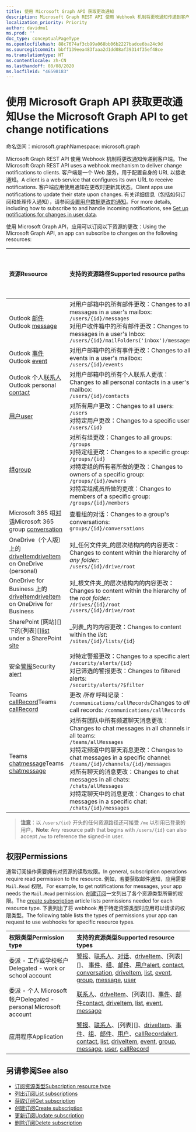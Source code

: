 ```yaml
---
title: 使用 Microsoft Graph API 获取更改通知
description: Microsoft Graph REST API 使用 Webhook 机制将更改通知传递到客户端。 客户端是一个 Web 服务，用于配置自身的 URL 以接收通知。 客户端应用使用通知在更改时更新其状态。 有关详细信息（包括如何订阅和处理传入通知），请参阅“设置用户数据更改的通知”。
localization_priority: Priority
author: davidmu1
ms.prod: ''
doc_type: conceptualPageType
ms.openlocfilehash: 88c7674af3cb99a068bb06b2227badce6ba24c9d
ms.sourcegitcommit: bbff139eea483faaa2d1dd08af39314f35ef48ce
ms.translationtype: HT
ms.contentlocale: zh-CN
ms.lasthandoff: 08/08/2020
ms.locfileid: "46598183"
---
```

# <a name="use-the-microsoft-graph-api-to-get-change-notifications"></a><span data-ttu-id="e2eaf-106">使用 Microsoft Graph API 获取更改通知</span><span class="sxs-lookup"><span data-stu-id="e2eaf-106">Use the Microsoft Graph API to get change notifications</span></span>

<span data-ttu-id="e2eaf-107">命名空间：microsoft.graph</span><span class="sxs-lookup"><span data-stu-id="e2eaf-107">Namespace: microsoft.graph</span></span>

<span data-ttu-id="e2eaf-108">Microsoft Graph REST API 使用 Webhook 机制将更改通知传递到客户端。</span><span class="sxs-lookup"><span data-stu-id="e2eaf-108">The Microsoft Graph REST API uses a webhook mechanism to deliver change notifications to clients.</span></span> <span data-ttu-id="e2eaf-109">客户端是一个 Web 服务，用于配置自身的 URL 以接收通知。</span><span class="sxs-lookup"><span data-stu-id="e2eaf-109">A client is a web service that configures its own URL to receive notifications.</span></span> <span data-ttu-id="e2eaf-110">客户端应用使用通知在更改时更新其状态。</span><span class="sxs-lookup"><span data-stu-id="e2eaf-110">Client apps use notifications to update their state upon changes.</span></span> <span data-ttu-id="e2eaf-111">有关详细信息（包括如何订阅和处理传入通知），请参阅[设置用户数据更改的通知](/graph/webhooks)。</span><span class="sxs-lookup"><span data-stu-id="e2eaf-111">For more details, including how to subscribe to and handle incoming notifications, see [Set up notifications for changes in user data](/graph/webhooks).</span></span>

<span data-ttu-id="e2eaf-112">使用 Microsoft Graph API，应用可以订阅以下资源的更改：</span><span class="sxs-lookup"><span data-stu-id="e2eaf-112">Using the Microsoft Graph API, an app can subscribe to changes on the following resources:</span></span>

| <span data-ttu-id="e2eaf-113">**资源**</span><span class="sxs-lookup"><span data-stu-id="e2eaf-113">**Resource**</span></span> | <span data-ttu-id="e2eaf-114">**支持的资源路径**</span><span class="sxs-lookup"><span data-stu-id="e2eaf-114">**Supported resource paths**</span></span> | <span data-ttu-id="e2eaf-115">**可包含在通知中的资源数据**</span><span class="sxs-lookup"><span data-stu-id="e2eaf-115">**Resource data can be included in notifications**</span></span>                  |
|:----------------|:------------|:-----------------------------------------|
| <span data-ttu-id="e2eaf-116">Outlook [邮件][]</span><span class="sxs-lookup"><span data-stu-id="e2eaf-116">Outlook [message][]</span></span> | <span data-ttu-id="e2eaf-117">对用户邮箱中的所有邮件更改：</span><span class="sxs-lookup"><span data-stu-id="e2eaf-117">Changes to all messages in a user's mailbox:</span></span> <br>`/users/{id}/messages`<br><span data-ttu-id="e2eaf-118">对用户收件箱中的所有邮件更改：</span><span class="sxs-lookup"><span data-stu-id="e2eaf-118">Changes to messages in a user's Inbox:</span></span><br>`/users/{id}/mailFolders('inbox')/messages` | <span data-ttu-id="e2eaf-119">否</span><span class="sxs-lookup"><span data-stu-id="e2eaf-119">No</span></span> |
| <span data-ttu-id="e2eaf-120">Outlook [事件][]</span><span class="sxs-lookup"><span data-stu-id="e2eaf-120">Outlook [event][]</span></span> | <span data-ttu-id="e2eaf-121">对用户邮箱中的所有事件更改：</span><span class="sxs-lookup"><span data-stu-id="e2eaf-121">Changes to all events in a user's mailbox:</span></span><br>`/users/{id}/events` | <span data-ttu-id="e2eaf-122">否</span><span class="sxs-lookup"><span data-stu-id="e2eaf-122">No</span></span> |
| <span data-ttu-id="e2eaf-123">Outlook 个人[联系人][]</span><span class="sxs-lookup"><span data-stu-id="e2eaf-123">Outlook personal [contact][]</span></span> | <span data-ttu-id="e2eaf-124">对用户邮箱中的所有个人联系人更改：</span><span class="sxs-lookup"><span data-stu-id="e2eaf-124">Changes to all personal contacts in a user's mailbox:</span></span><br>`/users/{id}/contacts` | <span data-ttu-id="e2eaf-125">否</span><span class="sxs-lookup"><span data-stu-id="e2eaf-125">No</span></span> |
| <span data-ttu-id="e2eaf-126">[用户][]</span><span class="sxs-lookup"><span data-stu-id="e2eaf-126">[user][]</span></span> | <span data-ttu-id="e2eaf-127">对所有用户更改：</span><span class="sxs-lookup"><span data-stu-id="e2eaf-127">Changes to all users:</span></span><br>`/users` <br><span data-ttu-id="e2eaf-128">对特定用户更改：</span><span class="sxs-lookup"><span data-stu-id="e2eaf-128">Changes to a specific user:</span></span><br>`/users/{id}`| <span data-ttu-id="e2eaf-129">否</span><span class="sxs-lookup"><span data-stu-id="e2eaf-129">No</span></span> |
| <span data-ttu-id="e2eaf-130">[组][]</span><span class="sxs-lookup"><span data-stu-id="e2eaf-130">[group][]</span></span> | <span data-ttu-id="e2eaf-131">对所有组更改：</span><span class="sxs-lookup"><span data-stu-id="e2eaf-131">Changes to all groups:</span></span><br>`/groups` <br><span data-ttu-id="e2eaf-132">对特定组更改：</span><span class="sxs-lookup"><span data-stu-id="e2eaf-132">Changes to a specific group:</span></span><br>`/groups/{id}`<br><span data-ttu-id="e2eaf-133">对特定组的所有者所做的更改：</span><span class="sxs-lookup"><span data-stu-id="e2eaf-133">Changes to owners of a specific group:</span></span><br>`/groups/{id}/owners`<br><span data-ttu-id="e2eaf-134">对特定组成员所做的更改：</span><span class="sxs-lookup"><span data-stu-id="e2eaf-134">Changes to members of a specific group:</span></span><br>`/groups/{id}/members`  | <span data-ttu-id="e2eaf-135">否</span><span class="sxs-lookup"><span data-stu-id="e2eaf-135">No</span></span> |
| <span data-ttu-id="e2eaf-136">Microsoft 365 组[对话][]</span><span class="sxs-lookup"><span data-stu-id="e2eaf-136">Microsoft 365 group [conversation][]</span></span> | <span data-ttu-id="e2eaf-137">查看组的对话：</span><span class="sxs-lookup"><span data-stu-id="e2eaf-137">Changes to a group's conversations:</span></span><br>`groups/{id}/conversations` | <span data-ttu-id="e2eaf-138">否</span><span class="sxs-lookup"><span data-stu-id="e2eaf-138">No</span></span> |
| <span data-ttu-id="e2eaf-139">OneDrive（个人版）上的 [driveItem][]</span><span class="sxs-lookup"><span data-stu-id="e2eaf-139">[driveItem][] on OneDrive (personal)</span></span> | <span data-ttu-id="e2eaf-140">对_任何文件夹_的层次结构内的内容更改：</span><span class="sxs-lookup"><span data-stu-id="e2eaf-140">Changes to content within the hierarchy of _any folder_:</span></span><br>`/users/{id}/drive/root` | <span data-ttu-id="e2eaf-141">否</span><span class="sxs-lookup"><span data-stu-id="e2eaf-141">No</span></span> |
| <span data-ttu-id="e2eaf-142">OneDrive for Business 上的 [driveItem][]</span><span class="sxs-lookup"><span data-stu-id="e2eaf-142">[driveItem][] on OneDrive for Business</span></span> | <span data-ttu-id="e2eaf-143">对_根文件夹_的层次结构内的内容更改：</span><span class="sxs-lookup"><span data-stu-id="e2eaf-143">Changes to content within the hierarchy of the _root folder_:</span></span><br>`/drives/{id}/root`<br> `/users/{id}/drive/root` | <span data-ttu-id="e2eaf-144">否</span><span class="sxs-lookup"><span data-stu-id="e2eaf-144">No</span></span> |
| <span data-ttu-id="e2eaf-145">SharePoint [网站][]下的[列表][]</span><span class="sxs-lookup"><span data-stu-id="e2eaf-145">[list][] under a SharePoint [site][]</span></span> | <span data-ttu-id="e2eaf-146">_列表_内的内容更改：</span><span class="sxs-lookup"><span data-stu-id="e2eaf-146">Changes to content within the _list_:</span></span> <br>`/sites/{id}/lists/{id}` | <span data-ttu-id="e2eaf-147">否</span><span class="sxs-lookup"><span data-stu-id="e2eaf-147">No</span></span> |
| <span data-ttu-id="e2eaf-148">安全[警报][]</span><span class="sxs-lookup"><span data-stu-id="e2eaf-148">Security [alert][]</span></span> | <span data-ttu-id="e2eaf-149">对特定警报更改：</span><span class="sxs-lookup"><span data-stu-id="e2eaf-149">Changes to a specific alert:</span></span><br>`/security/alerts/{id}` <br><span data-ttu-id="e2eaf-150">对已筛选的警报更改：</span><span class="sxs-lookup"><span data-stu-id="e2eaf-150">Changes to filtered alerts:</span></span><br> `/security/alerts/?$filter`| <span data-ttu-id="e2eaf-151">否</span><span class="sxs-lookup"><span data-stu-id="e2eaf-151">No</span></span> |
| <span data-ttu-id="e2eaf-152">Teams [callRecord][]</span><span class="sxs-lookup"><span data-stu-id="e2eaf-152">Teams [callRecord][]</span></span> | <span data-ttu-id="e2eaf-153">更改 _所有_ 呼叫记录： `/communications/callRecords`</span><span class="sxs-lookup"><span data-stu-id="e2eaf-153">Changes to _all_ call records: `/communications/callRecords`</span></span> | <span data-ttu-id="e2eaf-154">否</span><span class="sxs-lookup"><span data-stu-id="e2eaf-154">No</span></span> |
| <span data-ttu-id="e2eaf-155">Teams [chatmessage](/graph/api/resources/subscription?view=graph-rest-v1.0)</span><span class="sxs-lookup"><span data-stu-id="e2eaf-155">Teams [chatmessage](/graph/api/resources/subscription?view=graph-rest-v1.0)</span></span> | <span data-ttu-id="e2eaf-156">对所有团队中所有频道聊天消息更改：</span><span class="sxs-lookup"><span data-stu-id="e2eaf-156">Changes to chat messages in all channels in all teams:</span></span><br>`/teams/allMessages` <br><span data-ttu-id="e2eaf-157">对特定频道中的聊天消息更改：</span><span class="sxs-lookup"><span data-stu-id="e2eaf-157">Changes to chat messages in a specific channel:</span></span><br>`/teams/{id}/channels/{id}/messages`<br><span data-ttu-id="e2eaf-158">对所有聊天的消息更改：</span><span class="sxs-lookup"><span data-stu-id="e2eaf-158">Changes to chat messages in all chats:</span></span><br>`/chats/allMessages` <br><span data-ttu-id="e2eaf-159">对特定聊天中的消息更改：</span><span class="sxs-lookup"><span data-stu-id="e2eaf-159">Changes to chat messages in a specific chat:</span></span><br>`/chats/{id}/messages` | <span data-ttu-id="e2eaf-160">是</span><span class="sxs-lookup"><span data-stu-id="e2eaf-160">Yes</span></span> |

> <span data-ttu-id="e2eaf-161">**注意**：以 `/users/{id}` 开头的任何资源路径还可接受 `/me` 以引用已登录的用户。</span><span class="sxs-lookup"><span data-stu-id="e2eaf-161">**Note**: Any resource path that begins with `/users/{id}` can also accept `/me` to reference the signed-in user.</span></span>

## <a name="permissions"></a><span data-ttu-id="e2eaf-162">权限</span><span class="sxs-lookup"><span data-stu-id="e2eaf-162">Permissions</span></span>

<span data-ttu-id="e2eaf-163">通常订阅操作需要拥有对资源的读取权限。</span><span class="sxs-lookup"><span data-stu-id="e2eaf-163">In general, subscription operations require read permission to the resource.</span></span> <span data-ttu-id="e2eaf-164">例如，若要获取邮件通知，应用需要 `Mail.Read` 权限。</span><span class="sxs-lookup"><span data-stu-id="e2eaf-164">For example, to get notifications for messages, your app needs the `Mail.Read` permission.</span></span> <span data-ttu-id="e2eaf-165">[创建订阅](../api/subscription-post-subscriptions.md)一文列出了各个资源类型所需的权限。</span><span class="sxs-lookup"><span data-stu-id="e2eaf-165">The [create subscription](../api/subscription-post-subscriptions.md) article lists permissions needed for each resource type.</span></span> <span data-ttu-id="e2eaf-166">下表列出了将 webhook 用于特定资源类型时应用可以请求的权限类型。</span><span class="sxs-lookup"><span data-stu-id="e2eaf-166">The following table lists the types of permissions your app can request to use webhooks for specific resource types.</span></span>

| <span data-ttu-id="e2eaf-167">权限类型</span><span class="sxs-lookup"><span data-stu-id="e2eaf-167">Permission type</span></span>                        | <span data-ttu-id="e2eaf-168">支持的资源类型</span><span class="sxs-lookup"><span data-stu-id="e2eaf-168">Supported resource types</span></span>                                                      |
| :------------------------------------- | :------------------------------------------------------------------------------------ |
| <span data-ttu-id="e2eaf-169">委派 - 工作或学校帐户</span><span class="sxs-lookup"><span data-stu-id="e2eaf-169">Delegated - work or school account</span></span>     | <span data-ttu-id="e2eaf-170">[警报][]、[联系人][]、[对话][]、[driveItem][]、[列表][]、 [事件][]、[组][]、[邮件][]、[用户][]</span><span class="sxs-lookup"><span data-stu-id="e2eaf-170">[alert][], [contact][], [conversation][], [driveItem][], [list][], [event][], [group][], [message][], [user][]</span></span>|
| <span data-ttu-id="e2eaf-171">委派 - 个人 Microsoft 帐户</span><span class="sxs-lookup"><span data-stu-id="e2eaf-171">Delegated - personal Microsoft account</span></span> | <span data-ttu-id="e2eaf-172">[联系人][]、[driveItem][]、[列表][]、[事件][]、[邮件][]</span><span class="sxs-lookup"><span data-stu-id="e2eaf-172">[contact][], [driveItem][], [list][], [event][], [message][]</span></span>                                        |
| <span data-ttu-id="e2eaf-173">应用程序</span><span class="sxs-lookup"><span data-stu-id="e2eaf-173">Application</span></span>                            | <span data-ttu-id="e2eaf-174">[警报][]、[联系人][]、[列表][]、[driveItem][]、[事件][]、[组][]、[邮件][]、[用户][]、[callRecord][]</span><span class="sxs-lookup"><span data-stu-id="e2eaf-174">[alert][], [contact][], [list][], [driveItem][], [event][], [group][], [message][], [user][], [callRecord][]</span></span>|


## <a name="see-also"></a><span data-ttu-id="e2eaf-175">另请参阅</span><span class="sxs-lookup"><span data-stu-id="e2eaf-175">See also</span></span>

- [<span data-ttu-id="e2eaf-176">订阅资源类型</span><span class="sxs-lookup"><span data-stu-id="e2eaf-176">Subscription resource type</span></span>](./subscription.md)
- [<span data-ttu-id="e2eaf-177">列出订阅</span><span class="sxs-lookup"><span data-stu-id="e2eaf-177">List subscriptions</span></span>](../api/subscription-list.md)
- [<span data-ttu-id="e2eaf-178">获取订阅</span><span class="sxs-lookup"><span data-stu-id="e2eaf-178">Get subscription</span></span>](../api/subscription-get.md)
- [<span data-ttu-id="e2eaf-179">创建订阅</span><span class="sxs-lookup"><span data-stu-id="e2eaf-179">Create subscription</span></span>](../api/subscription-post-subscriptions.md)
- [<span data-ttu-id="e2eaf-180">更新订阅</span><span class="sxs-lookup"><span data-stu-id="e2eaf-180">Update subscription</span></span>](../api/subscription-update.md)
- [<span data-ttu-id="e2eaf-181">删除订阅</span><span class="sxs-lookup"><span data-stu-id="e2eaf-181">Delete subscription</span></span>](../api/subscription-delete.md)

[联系人]: ./contact.md
[contact]: ./contact.md
[对话]: ./conversation.md
[conversation]: ./conversation.md
[driveItem]: ./driveitem.md
[list]: ./list.md
[site]: ./site.md
[事件]: ./event.md
[event]: ./event.md
[组]: ./group.md
[group]: ./group.md
[邮件]: ./message.md
[message]: ./message.md
[用户]: ./user.md
[user]: ./user.md
[callRecord]: ./callrecords-callrecord.md
[警报]: ./alert.md
[alert]: ./alert.md
